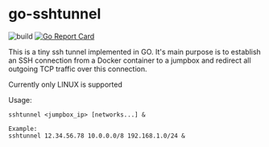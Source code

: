 # go-sshtunnel

![build](https://github.com/dueckminor/go-sshtunnel/workflows/build/badge.svg)
[![Go Report Card](https://goreportcard.com/badge/github.com/dueckminor/go-sshtunnel)](https://goreportcard.com/report/github.com/dueckminor/go-sshtunnel)

This is a tiny ssh tunnel implemented in GO. It's main purpose is to establish an SSH connection from a Docker container to a jumpbox and redirect all outgoing TCP traffic over this connection.

Currently only LINUX is supported

Usage:
```
sshtunnel <jumpbox_ip> [networks...] &

Example:
sshtunnel 12.34.56.78 10.0.0.0/8 192.168.1.0/24 &
```
